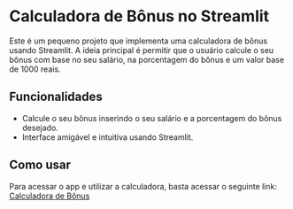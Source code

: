 # Calculadora de Bônus no Streamlit

Este é um pequeno projeto que implementa uma calculadora de bônus usando Streamlit. A ideia principal é permitir que o usuário calcule o seu bônus com base no seu salário, na porcentagem do bônus e um valor base de 1000 reais.

## Funcionalidades

- Calcule o seu bônus inserindo o seu salário e a porcentagem do bônus desejado.
- Interface amigável e intuitiva usando Streamlit.

## Como usar

Para acessar o app e utilizar a calculadora, basta acessar o seguinte link: [Calculadora de Bônus](https://cmpbj-app-calculadora-bonus.streamlit.app/)
